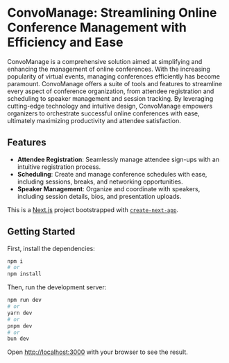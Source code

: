 # ConvoManage: Streamlining Online Conference Management with Efficiency and Ease

ConvoManage is a comprehensive solution aimed at simplifying and enhancing the management of online conferences. With the increasing popularity of virtual events, managing conferences efficiently has become paramount. ConvoManage offers a suite of tools and features to streamline every aspect of conference organization, from attendee registration and scheduling to speaker management and session tracking. By leveraging cutting-edge technology and intuitive design, ConvoManage empowers organizers to orchestrate successful online conferences with ease, ultimately maximizing productivity and attendee satisfaction.

## Features

- **Attendee Registration**: Seamlessly manage attendee sign-ups with an intuitive registration process.
- **Scheduling**: Create and manage conference schedules with ease, including sessions, breaks, and networking opportunities.
- **Speaker Management**: Organize and coordinate with speakers, including session details, bios, and presentation uploads.

This is a [Next.js](https://nextjs.org/) project bootstrapped with [`create-next-app`](https://github.com/vercel/next.js/tree/canary/packages/create-next-app).

## Getting Started

First, install the dependencies:

```bash
npm i
# or
npm install
```

Then, run the development server:

```bash
npm run dev
# or
yarn dev
# or
pnpm dev
# or
bun dev
```

Open [http://localhost:3000](http://localhost:3000) with your browser to see the result.
